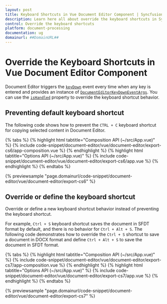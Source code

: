 ```yaml
---
layout: post
title: Keyboard Shortcuts in Vue Document Editor Component | Syncfusion
description: Learn here all about override the keyboard shortcuts in Syncfusion Essential Vue Document Editor component, it's elements and more.
control: Override the keyboard shortcuts 
platform: document-processing
documentation: ug
domainurl: ##DomainURL##
---
```


# Override the Keyboard Shortcuts in Vue Document Editor Component

Document Editor triggers the [`keyDown`](https://ej2.syncfusion.com/vue/documentation/api/document-editor#keydown) event every time when any key is entered and provides an instance of [`DocumentEditorKeyDownEventArgs`](https://ej2.syncfusion.com/vue/documentation/api/document-editor/documentEditorKeyDownEventArgs/). You can use the [`isHandled`](https://ej2.syncfusion.com/vue/documentation/api/document-editor/documentEditorKeyDownEventArgs#ishandled) property to override the keyboard shortcut behavior.

## Preventing default keyboard shortcut

The following code shows how to prevent the `CTRL + C` keyboard shortcut for copying selected content in Document Editor.

{% tabs %}
{% highlight html tabtitle="Composition API (~/src/App.vue)" %}
{% include code-snippet/document-editor/vue/document-editor/export-cs6/app-composition.vue %}
{% endhighlight %}
{% highlight html tabtitle="Options API (~/src/App.vue)" %}
{% include code-snippet/document-editor/vue/document-editor/export-cs6/app.vue %}
{% endhighlight %}
{% endtabs %}
        
{% previewsample "page.domainurl/code-snippet/document-editor/vue/document-editor/export-cs6" %}

## Override or define the keyboard shortcut

Override or define a new keyboard shortcut behavior instead of preventing the keyboard shortcut.

For example, `Ctrl + S` keyboard shortcut saves the document in SFDT format by default, and there is no behavior for `Ctrl + Alt + S`. The following code demonstrates how to override the `Ctrl + S` shortcut to save a document in DOCX format and define `Ctrl + Alt + S` to save the document in SFDT format.

{% tabs %}
{% highlight html tabtitle="Composition API (~/src/App.vue)" %}
{% include code-snippet/document-editor/vue/document-editor/export-cs7/app-composition.vue %}
{% endhighlight %}
{% highlight html tabtitle="Options API (~/src/App.vue)" %}
{% include code-snippet/document-editor/vue/document-editor/export-cs7/app.vue %}
{% endhighlight %}
{% endtabs %}
        
{% previewsample "page.domainurl/code-snippet/document-editor/vue/document-editor/export-cs7" %}